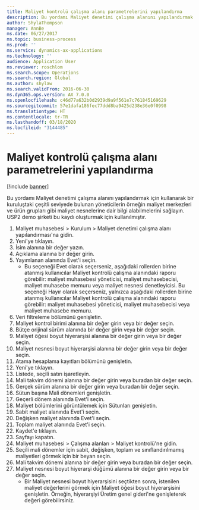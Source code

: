 ```yaml
---
title: Maliyet kontrolü çalışma alanı parametrelerini yapılandırma
description: Bu yordamı Maliyet denetimi çalışma alanını yapılandırmak için kullanarak bir kuruluştaki çeşitli seviyede bulunan yöneticilerin örneğin maliyet merkezleri ve ürün grupları gibi maliyet nesnelerine dair bilgi alabilmelerini sağlayın.
author: ShylaThompson
manager: AnnBe
ms.date: 06/27/2017
ms.topic: business-process
ms.prod: ''
ms.service: dynamics-ax-applications
ms.technology: ''
audience: Application User
ms.reviewer: roschlom
ms.search.scope: Operations
ms.search.region: Global
ms.author: shylaw
ms.search.validFrom: 2016-06-30
ms.dyn365.ops.version: AX 7.0.0
ms.openlocfilehash: c46d77a632b0d2939d9a9f561e7c761845169629
ms.sourcegitcommit: 57e1dafa186fec77ddd8ba9425d238e36e0f0998
ms.translationtype: HT
ms.contentlocale: tr-TR
ms.lasthandoff: 03/18/2020
ms.locfileid: "3144485"
---
```

# <a name="configure-cost-control-workspace-parameters"></a>Maliyet kontrolü çalışma alanı parametrelerini yapılandırma

[!include [banner](../../includes/banner.md)]

Bu yordamı Maliyet denetimi çalışma alanını yapılandırmak için kullanarak bir kuruluştaki çeşitli seviyede bulunan yöneticilerin örneğin maliyet merkezleri ve ürün grupları gibi maliyet nesnelerine dair bilgi alabilmelerini sağlayın. USP2 demo şirketi bu kaydı oluşturmak için kullanılmıştır.

1. Maliyet muhasebesi > Kurulum > Maliyet denetimi çalışma alanı yapılandırması'na gidin.
2. Yeni'ye tıklayın.
3. İsim alanına bir değer yazın.
4. Açıklama alanına bir değer girin.
5. Yayımlanan alanında Evet'i seçin.
    * Bu seçeneği Evet olarak seçerseniz, aşağıdaki rollerden birine atanmış kullanıcılar Maliyet kontrolü çalışma alanındaki raporu görebilir: maliyet muhasebesi yöneticisi, maliyet muhasebecisi, maliyet muhasebe memuru veya maliyet nesnesi denetleyicisi. Bu seçeneği Hayır olarak seçerseniz, yalnızca aşağıdaki rollerden birine atanmış kullanıcılar Maliyet kontrolü çalışma alanındaki raporu görebilir: maliyet muhasebesi yöneticisi, maliyet muhasebecisi veya maliyet muhasebe memuru.  
6. Veri filtreleme bölümünü genişletin.
7. Maliyet kontrol birimi alanına bir değer girin veya bir değer seçin.
8. Bütçe orijinal sürüm alanında bir değer girin veya bir değer seçin.
9. Maliyet öğesi boyut hiyerarşisi alanına bir değer girin veya bir değer seçin.
10. Maliyet nesnesi boyut hiyerarşisi alanına bir değer girin veya bir değer seçin.
11. Atama hesaplama kayıtları bölümünü genişletin.
12. Yeni'ye tıklayın.
13. Listede, seçili satırı işaretleyin.
14. Mali takvim dönemi alanına bir değer girin veya buradan bir değer seçin.
15. Gerçek sürüm alanına bir değer girin veya buradan bir değer seçin.
16. Sütun başına Mali dönemleri genişletin.
17. Geçerli dönem alanında Evet'i seçin.
18. Maliyet bölümlerini görüntülemek için Sütunları genişletin.
19. Sabit maliyet alanında Evet'i seçin.
20. Değişken maliyet alanında Evet'i seçin.
21. Toplam maliyet alanında Evet'i seçin.
22. Kaydet'e tıklayın.
23. Sayfayı kapatın.
24. Maliyet muhasebesi > Çalışma alanları > Maliyet kontrolü'ne gidin.
25. Seçili mali dönemler için sabit, değişken, toplam ve sınıflandırılmamış maliyetleri görmek için bir beyan seçin.
26. Mali takvim dönemi alanına bir değer girin veya buradan bir değer seçin.
27. Maliyet nesnesi boyut hiyerarşi düğümü alanına bir değer girin veya bir değer seçin.
    * Bir Maliyet nesnesi boyut hiyerarşisini seçtikten sonra, istenilen maliyet değerlerini görmek için Maliyet öğesi boyut hiyerarşisini genişletin. Örneğin, hiyerarşiyi Üretim genel gideri'ne genişleterek değeri görebilirsiniz.  

